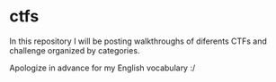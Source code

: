 # ctfs
In this repository I will be posting walkthroughs of diferents CTFs and challenge organized by categories.

Apologize in advance for my English vocabulary :/
